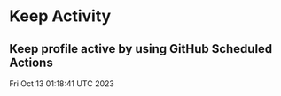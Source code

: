 # Keep Activity 
Keep profile active by using GitHub Scheduled Actions
--- 
Fri Oct 13 01:18:41 UTC 2023